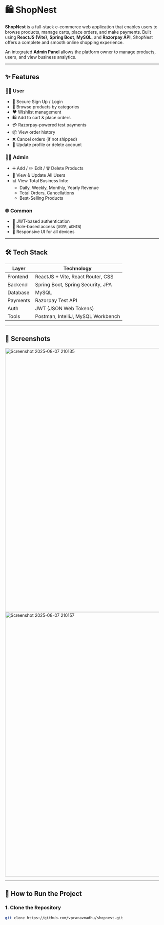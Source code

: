 # 🛍️ ShopNest

**ShopNest** is a full-stack e-commerce web application that enables users to browse products, manage carts, place orders, and make payments. Built using **ReactJS (Vite)**, **Spring Boot**, **MySQL**, and **Razorpay API**, ShopNest offers a complete and smooth online shopping experience.

An integrated **Admin Panel** allows the platform owner to manage products, users, and view business analytics.

---

## ✨ Features

### 🧑‍💻 User
- 🔐 Secure Sign Up / Login
- 🛒 Browse products by categories
- ❤️ Wishlist management
- 🛍️ Add to cart & place orders
- 💳 Razorpay-powered test payments
- 📦 View order history
- ❌ Cancel orders (if not shipped)
- 👤 Update profile or delete account

### 🧑‍💼 Admin
- ➕ Add / ✏️ Edit / 🗑️ Delete Products
- 👥 View & Update All Users
- 📊 View Total Business Info:
  - Daily, Weekly, Monthly, Yearly Revenue
  - Total Orders, Cancellations
  - Best-Selling Products

### 🌐 Common
- 🔐 JWT-based authentication
- 🧭 Role-based access (`USER`, `ADMIN`)
- 📱 Responsive UI for all devices

---

## 🛠️ Tech Stack

| Layer     | Technology                            |
|-----------|----------------------------------------|
| Frontend  | ReactJS + Vite, React Router, CSS      |
| Backend   | Spring Boot, Spring Security, JPA      |
| Database  | MySQL                                  |
| Payments  | Razorpay Test API                      |
| Auth      | JWT (JSON Web Tokens)                  |
| Tools     | Postman, IntelliJ, MySQL Workbench     |

---

## 📸 Screenshots
<img width="1896" height="865" alt="Screenshot 2025-08-07 210135" src="https://github.com/user-attachments/assets/8f1a47ab-4695-49cc-b9ba-4f123f55aa0c" />


<img width="1895" height="866" alt="Screenshot 2025-08-07 210157" src="https://github.com/user-attachments/assets/a9893505-7c50-4db5-a1d3-9019cbec8a2a" />


---

## 🚀 How to Run the Project

### 1. Clone the Repository

```bash
git clone https://github.com/vpranavmadhu/shopnest.git

